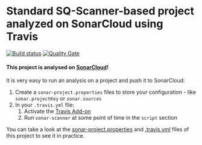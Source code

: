 # Standard SQ-Scanner-based project analyzed on SonarCloud using Travis

[![Build status](https://travis-ci.org/SonarSource/sq-com_example_standard-sqscanner-travis.svg?branch=master)](https://travis-ci.org/SonarSource/sq-com_example_standard-sqscanner-travis) [![Quality Gate](https://sonarcloud.io/api/badges/gate?key=com.sonarqube.examples.standard-sqscanner-travis-project)](https://sonarcloud.io/dashboard/index/com.sonarqube.examples.standard-sqscanner-travis-project)

#### This project is analysed on [SonarCloud](https://sonarcloud.io)!

It is very easy to run an analysis on a project and push it to SonarCloud:

1. Create a `sonar-project.properties` files to store your configuration - like `sonar.projectKey` or `sonar.sources`
2. In your `.travis.yml` file:
   1. Activate the [Travis Add-on](https://docs.travis-ci.com/user/sonarcloud/)
   2. Run `sonar-scanner` at some point of time in the `script` section

You can take a look at the
[sonar-project.properties](https://github.com/SonarSource/sq-com_example_standard-sqscanner-travis/blob/master/sonar-project.properties)
and
[.travis.yml](https://github.com/SonarSource/sq-com_example_standard-sqscanner-travis/blob/master/.travis.yml)
files of this project to see it in practice.
